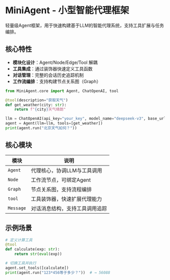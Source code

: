 # MiniAgent - 小型智能代理框架

轻量级Agent框架，用于快速构建基于LLM的智能代理系统，支持工具扩展与任务编排。

## 核心特性

- **模块化设计**：Agent/Node/Edge/Tool 解耦
- **工具集成**：通过装饰器快速定义工具函数
- **对话管理**：完整的会话历史追踪机制
- **工作流编排**：支持构建节点关系图（Graph）

```python
from MiniAgent.core import Agent, ChatOpenAI, tool

@tool(description="获取天气")
def get_weather(city: str):
    return f"{city}天气晴朗"

llm = ChatOpenAI(api_key="your_key", model_name="deepseek-v3", base_url="https://api.deepseek.com/v1")
agent = Agent(llm=llm, tools=[get_weather])
print(agent.run("北京天气如何？"))
```

## 核心模块

| 模块       | 说明                          |
|------------|-----------------------------|
| `Agent`    | 代理核心，协调LLM与工具调用       |
| `Node`     | 工作流节点，可绑定Agent          |
| `Graph`    | 节点关系图，支持流程编排           |
| `tool`     | 工具装饰器，快速扩展代理能力        |
| `Message`  | 对话消息结构，支持工具调用追踪       |

## 示例场景

```python
# 定义计算工具
@tool
def calculate(exp: str):
    return str(eval(exp))

# 切换工具并执行
agent.set_tools([calculate])
print(agent.run("123*456等于多少？"))  # → 56088
```
